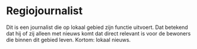# Regiojournalist

Dit is een journalist die op lokaal gebied zijn functie uitvoert. Dat betekend dat hij of zij alleen met nieuws komt dat direct relevant is voor de bewoners die binnen dit gebied leven. Kortom: lokaal nieuws.